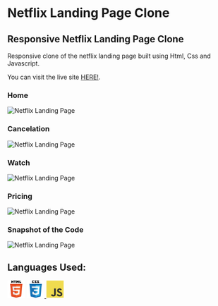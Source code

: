 # Netflix Landing Page Clone

## Responsive Netflix Landing Page Clone
Responsive clone of the netflix landing page built using Html, Css and Javascript.

You can visit the live site [HERE!](https://netflixpages.netlify.app/).

### Home
![Netflix Landing Page](https://i.ibb.co/GR3rjJv/home.png)

### Cancelation
![Netflix Landing Page](https://i.ibb.co/RT8g49D/content1.png)

### Watch
![Netflix Landing Page](https://i.ibb.co/rxX3Dgy/Content2.png)

### Pricing
![Netflix Landing Page](https://i.ibb.co/fFJDWWh/content3-1.png)

### Snapshot of the Code 
![Netflix Landing Page](https://i.ibb.co/1GqYrnb/netflix.png)


## Languages Used:
<img src="https://raw.githubusercontent.com/devicons/devicon/master/icons/html5/html5-original-wordmark.svg" alt="html5" width="40" height="40"/> </a> <a href="https://developer.mozilla.org/en-US/docs/Web/JavaScript" target="_blank" rel="noreferrer"> 
<img src="https://raw.githubusercontent.com/devicons/devicon/master/icons/css3/css3-original-wordmark.svg" alt="css3" width="40" height="40"/> </a> <a href="https://www.w3.org/html/" target="_blank" rel="noreferrer"> 
<img src="https://raw.githubusercontent.com/devicons/devicon/master/icons/javascript/javascript-original.svg" alt="javascript" width="40" height="40"/> </a> <a href="https://materializecss.com/" target="_blank" rel="noreferrer">
